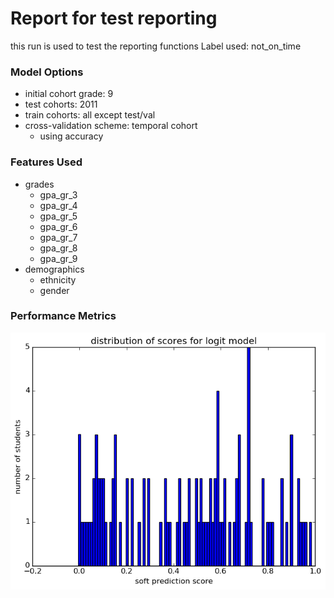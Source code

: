 # Report for test reporting
this run is used to test the reporting functions 
Label used: not_on_time

### Model Options
* initial cohort grade: 9
* test cohorts: 2011
* train cohorts: all except test/val
* cross-validation scheme: temporal cohort
	 * using accuracy

### Features Used
* grades
	 * gpa_gr_3
	 * gpa_gr_4
	 * gpa_gr_5
	 * gpa_gr_6
	 * gpa_gr_7
	 * gpa_gr_8
	 * gpa_gr_9
* demographics
	 * ethnicity
	 * gender

### Performance Metrics
![test_reporting_logit_score_dist.png](test_reporting_logit_score_dist.png)
